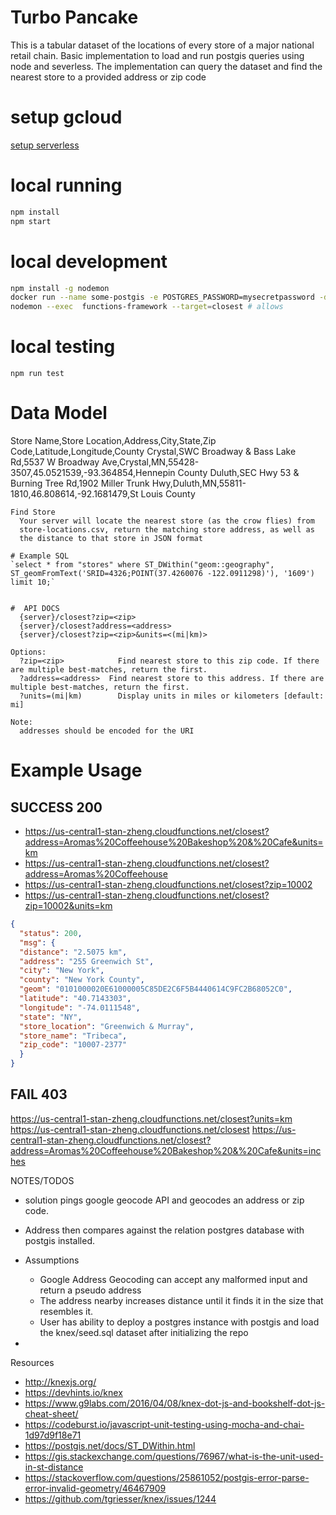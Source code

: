 # Turbo Pancake


This is a tabular dataset of the locations of every store of a major national retail chain. Basic implementation to load and run postgis queries using node and severless.
The implementation can query the dataset and find the nearest store to a provided address or zip code

# setup gcloud
[setup serverless](https://serverless.com/framework/docs/providers/google/guide/credentials#get-credentials--assign-roles)


# local running 
``` bash
npm install
npm start
```

# local development
``` bash
npm install -g nodemon
docker run --name some-postgis -e POSTGRES_PASSWORD=mysecretpassword -d mdillon/postgis -p 5432:5432
nodemon --exec  functions-framework --target=closest # allows 
```

# local testing
`npm run test` 

# Data Model
Store Name,Store Location,Address,City,State,Zip Code,Latitude,Longitude,County
Crystal,SWC Broadway & Bass Lake Rd,5537 W Broadway Ave,Crystal,MN,55428-3507,45.0521539,-93.364854,Hennepin County
Duluth,SEC Hwy 53 & Burning Tree Rd,1902 Miller Trunk Hwy,Duluth,MN,55811-1810,46.808614,-92.1681479,St Louis County

```
Find Store
  Your server will locate the nearest store (as the crow flies) from
  store-locations.csv, return the matching store address, as well as
  the distance to that store in JSON format

# Example SQL
`select * from "stores" where ST_DWithin("geom::geography", ST_geomFromText('SRID=4326;POINT(37.4260076 -122.0911298)'), '1609') limit 10;`


#  API DOCS
  {server}/closest?zip=<zip>
  {server}/closest?address=<address>
  {server}/closest?zip=<zip>&units=<(mi|km)>

Options:
  ?zip=<zip>            Find nearest store to this zip code. If there are multiple best-matches, return the first.
  ?address=<address>  Find nearest store to this address. If there are multiple best-matches, return the first.
  ?units=(mi|km)        Display units in miles or kilometers [default: mi]

Note:
  addresses should be encoded for the URI
```

# Example Usage
## SUCCESS 200
- https://us-central1-stan-zheng.cloudfunctions.net/closest?address=Aromas%20Coffeehouse%20Bakeshop%20&%20Cafe&units=km
- https://us-central1-stan-zheng.cloudfunctions.net/closest?address=Aromas%20Coffeehouse
- https://us-central1-stan-zheng.cloudfunctions.net/closest?zip=10002
- https://us-central1-stan-zheng.cloudfunctions.net/closest?zip=10002&units=km


``` json
{
  "status": 200,
  "msg": {
  "distance": "2.5075 km",
  "address": "255 Greenwich St",
  "city": "New York",
  "county": "New York County",
  "geom": "0101000020E61000005C85DE2C6F5B4440614C9FC2B68052C0",
  "latitude": "40.7143303",
  "longitude": "-74.0111548",
  "state": "NY",
  "store_location": "Greenwich & Murray",
  "store_name": "Tribeca",
  "zip_code": "10007-2377"
  }
}
```

## FAIL 403
https://us-central1-stan-zheng.cloudfunctions.net/closest?units=km
https://us-central1-stan-zheng.cloudfunctions.net/closest
https://us-central1-stan-zheng.cloudfunctions.net/closest?address=Aromas%20Coffeehouse%20Bakeshop%20&%20Cafe&units=inches


NOTES/TODOS 

- solution pings google geocode API and geocodes an address or zip code. 
- Address then compares against the relation postgres database with postgis installed.
- Assumptions 
  - Google Address Geocoding can accept any malformed input and return a pseudo address
  - The address nearby increases distance until it finds it in the size that resembles it.
  - User has ability to deploy a postgres instance with postgis and load the knex/seed.sql dataset after initializing the repo

-

Resources
- http://knexjs.org/
- https://devhints.io/knex
- https://www.g9labs.com/2016/04/08/knex-dot-js-and-bookshelf-dot-js-cheat-sheet/
- https://codeburst.io/javascript-unit-testing-using-mocha-and-chai-1d97d9f18e71
- https://postgis.net/docs/ST_DWithin.html
- https://gis.stackexchange.com/questions/76967/what-is-the-unit-used-in-st-distance
- https://stackoverflow.com/questions/25861052/postgis-error-parse-error-invalid-geometry/46467909
- https://github.com/tgriesser/knex/issues/1244